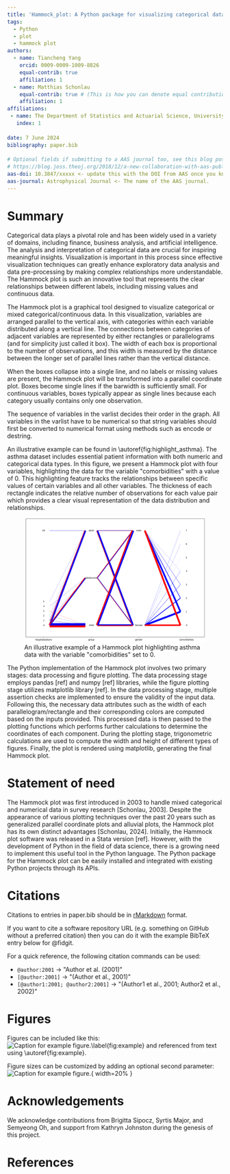 ```yaml
---
title: 'Hammock_plot: A Python package for visualizing categorical data'
tags:
  - Python
  - plot
  - hammock plot
authors:
  - name: Tiancheng Yang
    orcid: 0009-0009-1009-8826
    equal-contrib: true
    affiliation: 1
  - name: Matthias Schonlau
    equal-contrib: true # (This is how you can denote equal contributions between multiple authors)
    affiliation: 1
affiliations:
 - name: The Department of Statistics and Actuarial Science, University of Waterloo, Canada
   index: 1
   
date: 7 June 2024
bibliography: paper.bib

# Optional fields if submitting to a AAS journal too, see this blog post:
# https://blog.joss.theoj.org/2018/12/a-new-collaboration-with-aas-publishing
aas-doi: 10.3847/xxxxx <- update this with the DOI from AAS once you know it.
aas-journal: Astrophysical Journal <- The name of the AAS journal.
---
```


# Summary

Categorical data plays a pivotal role and has been widely used in a variety of domains, including finance, business analysis, and artificial intelligence. The analysis and interpretation of categorical data are crucial for inspiring meaningful insights. Visualization is important in this process since effective visualization techniques can greatly enhance exploratory data analysis and data pre-processing by making complex relationships more understandable. The Hammock plot is such an innovative tool that represents the clear relationships between different labels, including missing values and continuous data. 

The Hammock plot is a graphical tool designed to visualize categorical or mixed categorical/continuous data. In this visualization, variables are arranged parallel to the vertical axis, with categories within each variable distributed along a vertical line. The connections between categories of adjacent variables are represented by either rectangles or parallelograms (and for simplicity just called it box). The width of each box is proportional to the number of observations, and this width is measured by the distance between the longer set of parallel lines rather than the vertical distance.

When the boxes collapse into a single line, and no labels or missing values are present, the Hammock plot will be transformed into a parallel coordinate plot. Boxes become single lines if the barwidth is sufficiently small. For continuous variables, boxes typically appear as single lines because each category usually contains only one observation.

The sequence of variables in the varlist decides their order in the graph. All variables in the varlist have to be numerical so that string variables should first be converted to numerical format using methods such as encode or destring.

An illustrative example can be found in \autoref{fig:highlight_asthma}. The asthma dataset includes essential patient information with both numeric and categorical data types. In this figure, we present a Hammock plot with four variables, highlighting the data for the variable "comorbidities" with a value of 0. This highlighting feature tracks the relationships between specific values of certain variables and all other variables. The thickness of each rectangle indicates the relative number of observations for each value pair which provides a clear visual representation of the data distribution and relationships.

<figure>
  <img src="image/asthma_highlighting.png" alt="Hammock plot" width="600"/>
  <figcaption>An illustrative example of a Hammock plot highlighting asthma data with the variable "comorbidities" set to 0. </figcaption>
</figure>



The Python implementation of the Hammock plot involves two primary stages: data processing and figure plotting. The data processing stage employs pandas [ref] and numpy [ref] libraries, while the figure plotting stage utilizes matplotlib library [ref]. In the data processing stage, multiple assertion checks are implemented to ensure the validity of the input data. Following this, the necessary data attributes such as the width of each parallelogram/rectangle and their corresponding colors are computed based on the inputs provided. This processed data is then passed to the plotting functions which performs further calculations to determine the coordinates of each component. During the plotting stage, trigonometric calculations are used to compute the width and height of different types of figures. Finally, the plot is rendered using matplotlib, generating the final Hammock plot.

# Statement of need

The Hammock plot was first introduced in 2003 to handle mixed categorical and numerical data in survey research [Schonlau, 2003]. Despite the appearance of various plotting techniques over the past 20 years such as generalized parallel coordinate plots and alluvial plots, the Hammock plot has its own distinct advantages [Schonlau, 2024]. Initially, the Hammock plot software was released in a Stata version [ref]. However, with the development of Python in the field of data science, there is a growing need to implement this useful tool in the Python language. The Python package for the Hammock plot can be easily installed and integrated with existing Python projects through its APIs.


# Citations

Citations to entries in paper.bib should be in
[rMarkdown](http://rmarkdown.rstudio.com/authoring_bibliographies_and_citations.html)
format.

If you want to cite a software repository URL (e.g. something on GitHub without a preferred
citation) then you can do it with the example BibTeX entry below for @fidgit.

For a quick reference, the following citation commands can be used:
- `@author:2001`  ->  "Author et al. (2001)"
- `[@author:2001]` -> "(Author et al., 2001)"
- `[@author1:2001; @author2:2001]` -> "(Author1 et al., 2001; Author2 et al., 2002)"

# Figures

Figures can be included like this:
![Caption for example figure.\label{fig:example}](figure.png)
and referenced from text using \autoref{fig:example}.

Figure sizes can be customized by adding an optional second parameter:
![Caption for example figure.](figure.png){ width=20% }

# Acknowledgements

We acknowledge contributions from Brigitta Sipocz, Syrtis Major, and Semyeong
Oh, and support from Kathryn Johnston during the genesis of this project.

# References

